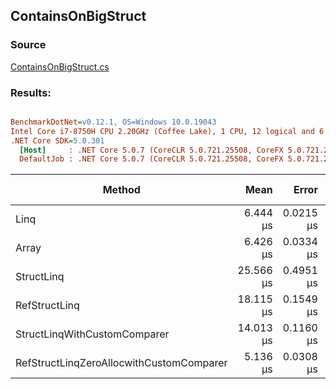 ﻿## ContainsOnBigStruct

### Source
[ContainsOnBigStruct.cs](../../src/StructLinq.Benchmark/ContainsOnBigStruct.cs)

### Results:
``` ini

BenchmarkDotNet=v0.12.1, OS=Windows 10.0.19043
Intel Core i7-8750H CPU 2.20GHz (Coffee Lake), 1 CPU, 12 logical and 6 physical cores
.NET Core SDK=5.0.301
  [Host]     : .NET Core 5.0.7 (CoreCLR 5.0.721.25508, CoreFX 5.0.721.25508), X64 RyuJIT
  DefaultJob : .NET Core 5.0.7 (CoreCLR 5.0.721.25508, CoreFX 5.0.721.25508), X64 RyuJIT


```
|                                   Method |      Mean |     Error |    StdDev | Ratio | RatioSD | Gen 0 | Gen 1 | Gen 2 | Allocated |
|----------------------------------------- |----------:|----------:|----------:|------:|--------:|------:|------:|------:|----------:|
|                                     Linq |  6.444 μs | 0.0215 μs | 0.0201 μs |  1.00 |    0.00 |     - |     - |     - |         - |
|                                    Array |  6.426 μs | 0.0334 μs | 0.0312 μs |  1.00 |    0.00 |     - |     - |     - |         - |
|                               StructLinq | 25.566 μs | 0.4951 μs | 0.5503 μs |  3.98 |    0.09 |     - |     - |     - |         - |
|                            RefStructLinq | 18.115 μs | 0.1549 μs | 0.1373 μs |  2.81 |    0.02 |     - |     - |     - |         - |
|             StructLinqWithCustomComparer | 14.013 μs | 0.1160 μs | 0.1085 μs |  2.17 |    0.02 |     - |     - |     - |         - |
| RefStructLinqZeroAllocwithCustomComparer |  5.136 μs | 0.0308 μs | 0.0273 μs |  0.80 |    0.00 |     - |     - |     - |         - |
